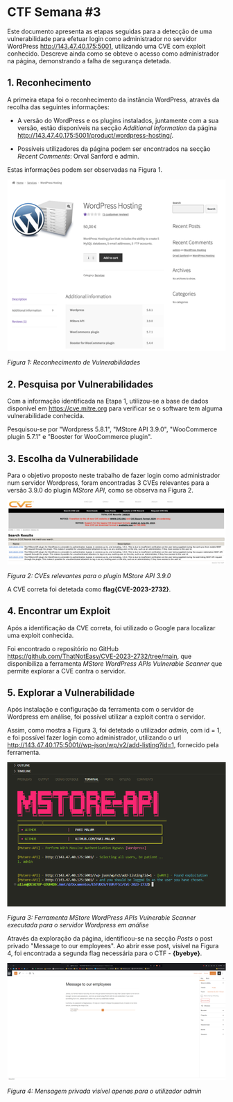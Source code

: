# CTF Semana #3

Este documento apresenta as etapas seguidas para a detecção de uma vulnerabilidade para efetuar login como administrador no servidor WordPress http://143.47.40.175:5001, utilizando uma CVE com exploit conhecido. Descreve ainda como se obteve o acesso como administrador na página, demonstrando a falha de segurança detetada.

## 1. Reconhecimento

A primeira etapa foi o reconhecimento da instância WordPress, através da recolha das seguintes informações:

- A versão do WordPress e os plugins instalados, juntamente com a sua versão, estão disponíveis na secção *Additional Information* da página http://143.47.40.175:5001/product/wordpress-hosting/.

- Possíveis utilizadores da página podem ser encontrados na secção *Recent Comments*: Orval Sanford e admin.

Estas informações podem ser observadas na Figura 1.

![Reconhecimento de Vulnerabilidades](/Images/CTF3/Figure1.png)

*Figura 1: Reconhecimento de Vulnerabilidades*


## 2. Pesquisa por Vulnerabilidades

Com a informação identificada na Etapa 1, utilizou-se a base de dados disponível em https://cve.mitre.org para verificar se o software tem alguma vulnerabilidade conhecida.

Pesquisou-se por "Wordpress 5.8.1", "MStore API 3.9.0", "WooCommerce plugin 5.7.1" e "Booster for WooCommerce plugin".


## 3. Escolha da Vulnerabilidade

Para o objetivo proposto neste trabalho de fazer login como administrador num servidor Wordpress, foram encontradas 3 CVEs relevantes para a versão 3.9.0 do plugin *MStore API*, como se observa na Figura 2.

![Escolha da Vulnerabilidade](/Images/CTF3/Figure2.png)

*Figura 2: CVEs relevantes para o plugin MStore API 3.9.0*

A CVE correta foi detetada como **flag{CVE-2023-2732}**.


## 4. Encontrar um Exploit

Após a identificação da CVE correta, foi utilizado o Google para localizar uma exploit conhecida.

Foi encontrado o repositório no GitHub https://github.com/ThatNotEasy/CVE-2023-2732/tree/main, que disponibiliza a ferramenta *MStore WordPress APIs Vulnerable Scanner* que permite explorar a CVE contra o servidor.


## 5. Explorar a Vulnerabilidade

Após instalação e configuração da ferramenta com o servidor de Wordpress em análise, foi possível utilizar a exploit contra o servidor. 

Assim, como mostra a Figura 3, foi detetado o utilizador *admin*, com id = 1, e foi possível fazer login como administrador, utilizando o url http://143.47.40.175:5001//wp-json/wp/v2/add-listing?id=1, fornecido pela ferramenta.  

![Explorar a Vulnerabilidade](/Images/CTF3/Figure3.png)

*Figura 3: Ferramenta MStore WordPress APIs Vulnerable Scanner executada para o servidor Wordpress em análise*

Através da exploração da página, identificou-se na secção *Posts* o post privado "Message to our employees". Ao abrir esse post, visível na Figura 4, foi encontrada a segunda flag necessária para o CTF - **{byebye}**.

![Explorar a Vulnerabilidade](/Images/CTF3/Figure4.png)

*Figura 4: Mensagem privada visível apenas para o utilizador admin*